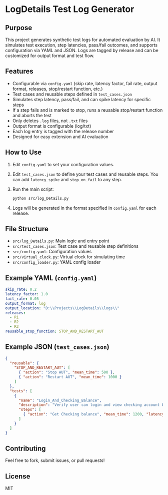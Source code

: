 # LogDetails Test Log Generator

## Purpose

This project generates synthetic test logs for automated evaluation by AI. It simulates test execution, step latencies, pass/fail outcomes, and supports configuration via YAML and JSON. Logs are tagged by release and can be customized for output format and test flow.

## Features

- Configurable via `config.yaml` (skip rate, latency factor, fail rate, output format, releases, stop/restart function, etc.)
- Test cases and reusable steps defined in `test_cases.json`
- Simulates step latency, pass/fail, and can spike latency for specific steps
- If a step fails and is marked to stop, runs a reusable stop/restart function and aborts the test
- Only deletes `.log` files, not `.txt` files
- Output format is configurable (log/txt)
- Each log entry is tagged with the release number
- Designed for easy extension and AI evaluation

## How to Use

1. Edit `config.yaml` to set your configuration values.
2. Edit `test_cases.json` to define your test cases and reusable steps. You can add `latency_spike` and `stop_on_fail` to any step.
3. Run the main script:

   ```bash
   python src/log_Details.py
   ```

4. Logs will be generated in the format specified in `config.yaml` for each release.

## File Structure

- `src/log_Details.py`: Main logic and entry point
- `src/test_cases.json`: Test case and reusable step definitions
- `src/config.yaml`: Configuration values
- `src/virtual_clock.py`: Virtual clock for simulating time
- `src/config_loader.py`: YAML config loader

## Example YAML (`config.yaml`)

```yaml
skip_rate: 0.2
latency_factor: 1.0
fail_rate: 0.05
output_format: log
output_location: "D:\\Projects\\LogDetails\\logs\\"
releases:
  - R1
  - R2
  - R3
reusable_stop_function: STOP_AND_RESTART_AUT
```

## Example JSON (`test_cases.json`)

```json
{
  "reusable": {
    "STOP_AND_RESTART_AUT": [
      { "action": "Stop AUT", "mean_time": 500 },
      { "action": "Restart AUT", "mean_time": 1000 }
    ]
  },
  "tests": [
    {
      "name": "Login_And_Checking_Balance",
      "description": "Verify user can login and view checking account balance.",
      "steps": [
        { "action": "Get Checking balance", "mean_time": 1200, "latency_spike": 5.0, "stop_on_fail": true }
      ]
    }
  ]
}
```

## Contributing

Feel free to fork, submit issues, or pull requests!

## License

MIT
